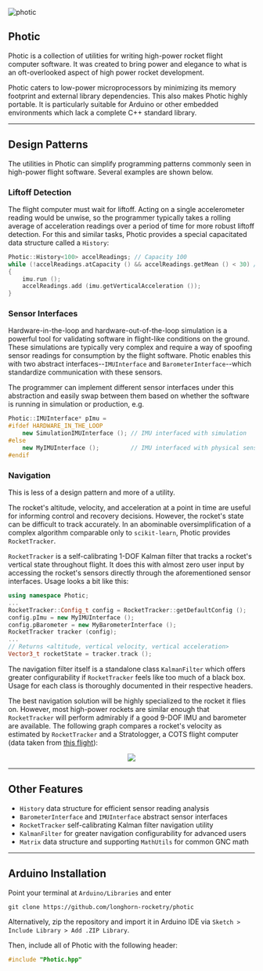 ![photic](https://stefandebruyn.github.io/assets/images/photic-banner.png)

## Photic

Photic is a collection of utilities for writing high-power rocket flight
computer software. It was created to bring power and elegance to what is an
oft-overlooked aspect of high power rocket development.

Photic caters to low-power microprocessors by minimizing its memory footprint
and external library dependencies. This also makes Photic highly portable. It is
particularly suitable for Arduino or other embedded environments which lack a
complete C++ standard library.

---

## Design Patterns

The utilities in Photic can simplify programming patterns commonly seen in
high-power flight software. Several examples are shown below.

### Liftoff Detection

The flight computer must wait for liftoff. Acting on a single accelerometer
reading would be unwise, so the programmer typically takes a rolling average of
acceleration readings over a period of time for more robust liftoff detection.
For this and similar tasks, Photic provides a special capacitated data structure
called a `History`:

```c++
Photic::History<100> accelReadings; // Capacity 100
while (!accelReadings.atCapacity () && accelReadings.getMean () < 30) // ~3 Gs
{
    imu.run ();
    accelReadings.add (imu.getVerticalAcceleration ());
}
```

### Sensor Interfaces

Hardware-in-the-loop and hardware-out-of-the-loop simulation is a powerful tool
for validating software in flight-like conditions on the ground. These
simulations are typically very complex and require a way of spoofing sensor
readings for consumption by the flight software. Photic enables this with two
abstract interfaces--`IMUInterface` and `BarometerInterface`--which standardize
communication with these sensors.

The programmer can implement different sensor interfaces under this abstraction
and easily swap between them based on whether the software is running in
simulation or production, e.g.

```c++
Photic::IMUInterface* pImu =
#ifdef HARDWARE_IN_THE_LOOP
    new SimulationIMUInterface (); // IMU interfaced with simulation
#else
    new MyIMUInterface ();         // IMU interfaced with physical sensor
#endif
```

### Navigation

This is less of a design pattern and more of a utility.

The rocket's altitude, velocity, and acceleration at a point in time are useful
for informing control and recovery decisions. However, the rocket's state can
be difficult to track accurately. In an abominable oversimplification of a
complex algorithm comparable only to `scikit-learn`, Photic provides
`RocketTracker`.

`RocketTracker` is a self-calibrating 1-DOF Kalman filter that tracks a rocket's
vertical state throughout flight. It does this with almost zero user input by
accessing the rocket's sensors directly through the aforementioned sensor
interfaces. Usage looks a bit like this:

```c++
using namespace Photic;
...
RocketTracker::Config_t config = RocketTracker::getDefaultConfig ();
config.pImu = new MyIMUInterface ();
config.pBarometer = new MyBarometerInterface ();
RocketTracker tracker (config);
...
// Returns <altitude, vertical velocity, vertical acceleration>
Vector3_t rocketState = tracker.track ();
```

The navigation filter itself is a standalone class `KalmanFilter` which offers
greater configurability if `RocketTracker` feels like too much of a black box.
Usage for each class is thoroughly documented in their respective headers.

The best navigation solution will be highly specialized to the rocket it flies
on. However, most high-power rockets are similar enough that `RocketTracker`
will perform admirably if a good 9-DOF IMU and barometer are available. The
following graph compares a rocket's velocity as estimated by `RocketTracker` and
a Stratologger, a COTS flight computer (data taken from [this flight](https://github.com/longhorn-rocketry/telemetry-vault/tree/master/sli-odysseus-test-2-8-20)):

<p align="center">
    <img src="https://stefandebruyn.github.io/assets/images/photic-rockettracker-graph.png">
</p>

---

## Other Features

* `History` data structure for efficient sensor reading analysis
* `BarometerInterface` and `IMUInterface` abstract sensor interfaces
* `RocketTracker` self-calibrating Kalman filter navigation utility
* `KalmanFilter` for greater navigation configurability for advanced users
* `Matrix` data structure and supporting `MathUtils` for common GNC math

---

## Arduino Installation

Point your terminal at `Arduino/Libraries` and enter

```
git clone https://github.com/longhorn-rocketry/photic
```

Alternatively, zip the repository and import it in Arduino IDE via
`Sketch > Include Library > Add .ZIP Library`.

Then, include all of Photic with the following header:

```c++
#include "Photic.hpp"
```


### 